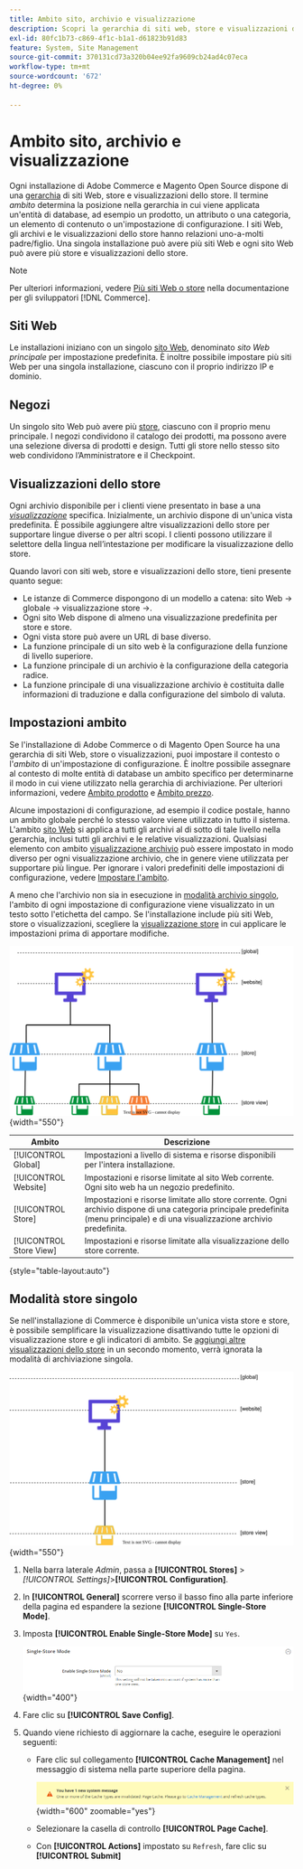 ```yaml
---
title: Ambito sito, archivio e visualizzazione
description: Scopri la gerarchia di siti web, store e visualizzazioni dello store che puoi utilizzare per fornire esperienze di acquisto ai clienti.
exl-id: 80fc1b73-c869-4f1c-b1a1-d61823b91d83
feature: System, Site Management
source-git-commit: 370131cd73a320b04ee92fa9609cb24ad4c07eca
workflow-type: tm+mt
source-wordcount: '672'
ht-degree: 0%

---
```


# Ambito sito, archivio e visualizzazione

Ogni installazione di Adobe Commerce e Magento Open Source dispone di una [gerarchia](../stores-purchase/stores.md) di siti Web, store e visualizzazioni dello store. Il termine _ambito_ determina la posizione nella gerarchia in cui viene applicata un&#39;entità di database, ad esempio un prodotto, un attributo o una categoria, un elemento di contenuto o un&#39;impostazione di configurazione. I siti Web, gli archivi e le visualizzazioni dello store hanno relazioni uno-a-molti padre/figlio. Una singola installazione può avere più siti Web e ogni sito Web può avere più store e visualizzazioni dello store.

>[!NOTE]
>
>Per ulteriori informazioni, vedere [Più siti Web o store](https://experienceleague.adobe.com/docs/commerce-operations/configuration-guide/multi-sites/ms-overview.html?lang=it) nella documentazione per gli sviluppatori [!DNL Commerce].

## Siti Web

Le installazioni iniziano con un singolo [sito Web](../stores-purchase/stores.md#add-websites), denominato _sito Web principale_ per impostazione predefinita. È inoltre possibile impostare più siti Web per una singola installazione, ciascuno con il proprio indirizzo IP e dominio.

## Negozi

Un singolo sito Web può avere più [store](../stores-purchase/stores.md#add-stores), ciascuno con il proprio menu principale. I negozi condividono il catalogo dei prodotti, ma possono avere una selezione diversa di prodotti e design. Tutti gli store nello stesso sito web condividono l’Amministratore e il Checkpoint.

## Visualizzazioni dello store

Ogni archivio disponibile per i clienti viene presentato in base a una _[visualizzazione](../stores-purchase/store-views.md)_ specifica. Inizialmente, un archivio dispone di un&#39;unica vista predefinita. È possibile aggiungere altre visualizzazioni dello store per supportare lingue diverse o per altri scopi. I clienti possono utilizzare il selettore della lingua nell’intestazione per modificare la visualizzazione dello store.

Quando lavori con siti web, store e visualizzazioni dello store, tieni presente quanto segue:

- Le istanze di Commerce dispongono di un modello a catena: sito Web → globale → visualizzazione store →.
- Ogni sito Web dispone di almeno una visualizzazione predefinita per store e store.
- Ogni vista store può avere un URL di base diverso.
- La funzione principale di un sito web è la configurazione della funzione di livello superiore.
- La funzione principale di un archivio è la configurazione della categoria radice.
- La funzione principale di una visualizzazione archivio è costituita dalle informazioni di traduzione e dalla configurazione del simbolo di valuta.

## Impostazioni ambito

Se l&#39;installazione di Adobe Commerce o di Magento Open Source ha una gerarchia di siti Web, store o visualizzazioni, puoi impostare il contesto o l&#39;_ambito_ di un&#39;impostazione di configurazione. È inoltre possibile assegnare al contesto di molte entità di database un ambito specifico per determinarne il modo in cui viene utilizzato nella gerarchia di archiviazione. Per ulteriori informazioni, vedere [Ambito prodotto](../catalog/introduction.md#product-scope) e [Ambito prezzo](../catalog/catalog-price-scope.md).

Alcune impostazioni di configurazione, ad esempio il codice postale, hanno un ambito globale perché lo stesso valore viene utilizzato in tutto il sistema. L&#39;ambito [sito Web](../stores-purchase/stores.md#add-websites) si applica a tutti gli archivi al di sotto di tale livello nella gerarchia, inclusi tutti gli archivi e le relative visualizzazioni. Qualsiasi elemento con ambito [visualizzazione archivio](../stores-purchase/store-views.md) può essere impostato in modo diverso per ogni visualizzazione archivio, che in genere viene utilizzata per supportare più lingue. Per ignorare i valori predefiniti delle impostazioni di configurazione, vedere [Impostare l&#39;ambito](../configuration-reference/scope-change.md#set-the-scope).

A meno che l&#39;archivio non sia in esecuzione in [modalità archivio singolo](#single-store-mode), l&#39;ambito di ogni impostazione di configurazione viene visualizzato in un testo sotto l&#39;etichetta del campo. Se l&#39;installazione include più siti Web, store o visualizzazioni, scegliere la [visualizzazione store](../stores-purchase/store-views.md) in cui applicare le impostazioni prima di apportare modifiche.

![Gerarchia di siti Web, archivi e visualizzazioni dello store](./assets/scope-multisite.svg){width="550"}

| Ambito | Descrizione |
|--- |--- |
| [!UICONTROL Global] | Impostazioni a livello di sistema e risorse disponibili per l&#39;intera installazione. |
| [!UICONTROL Website] | Impostazioni e risorse limitate al sito Web corrente. Ogni sito web ha un negozio predefinito. |
| [!UICONTROL Store] | Impostazioni e risorse limitate allo store corrente. Ogni archivio dispone di una categoria principale predefinita (menu principale) e di una visualizzazione archivio predefinita. |
| [!UICONTROL Store View] | Impostazioni e risorse limitate alla visualizzazione dello store corrente. |

{style="table-layout:auto"}

## Modalità store singolo

Se nell&#39;installazione di Commerce è disponibile un&#39;unica vista store e store, è possibile semplificare la visualizzazione disattivando tutte le opzioni di visualizzazione store e gli indicatori di ambito. Se [aggiungi altre visualizzazioni dello store](../stores-purchase/store-views.md) in un secondo momento, verrà ignorata la modalità di archiviazione singola.

![Ambito - visualizzazione singola](./assets/scope-single-view.svg){width="550"}

1. Nella barra laterale _Admin_, passa a **[!UICONTROL Stores]** > _[!UICONTROL Settings]_>**[!UICONTROL Configuration]**.

1. In **[!UICONTROL General]** scorrere verso il basso fino alla parte inferiore della pagina ed espandere la sezione **[!UICONTROL Single-Store Mode]**.

1. Imposta **[!UICONTROL Enable Single-Store Mode]** su `Yes`.

   ![Configurazione generale - Abilita modalità archivio singolo](./assets/general-single-store-mode.png){width="400"}

1. Fare clic su **[!UICONTROL Save Config]**.

1. Quando viene richiesto di aggiornare la cache, eseguire le operazioni seguenti:

   - Fare clic sul collegamento **[!UICONTROL Cache Management]** nel messaggio di sistema nella parte superiore della pagina.

     ![Messaggio di sistema - gestione cache](../catalog/assets/msg-cache-management.png){width="600" zoomable="yes"}

   - Selezionare la casella di controllo **[!UICONTROL Page Cache]**.

   - Con **[!UICONTROL Actions]** impostato su `Refresh`, fare clic su **[!UICONTROL Submit]**
